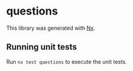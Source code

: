 # questions

This library was generated with [Nx](https://nx.dev).

## Running unit tests

Run `nx test questions` to execute the unit tests.
